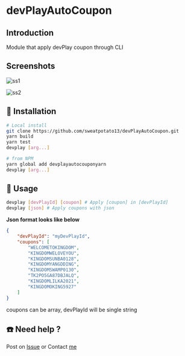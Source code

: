 # devPlayAutoCoupon

## Introduction
Module that apply devPlay coupon through CLI

## Screenshots
![ss1](https://i.imgur.com/fiui4Ww.gif)

![ss2](https://i.imgur.com/ejJWuIV.png)


## 💾 Installation
```sh
# Local install
git clone https://github.com/sweatpotato13/devPlayAutoCoupon.git
yarn build
yarn test
devplay [arg...]
```

```sh
# from NPM
yarn global add devplayautocouponyarn
devplay [arg...]
```

## 💾 Usage
```sh
devplay [devPlayId] [coupon] # Apply [coupon] in [devPlayId]
devplay [json] # Apply coupons with json
```
**Json format looks like below**
```json
{
    "devPlayId": "myDevPlayId",
    "coupons": [
        "WELCOMETOKINGDOM",
        "KINGDOMWELOVEYOU",
        "KINGDOMSUNBA0128",
        "KINGDOMYANGDDING",
        "KINGDOMSWAMP0130",
        "TK2PO5GA87DBJALQ",
        "KINGDOMLILKA2021",
        "KINGDOMOKING5927"
    ]
}
```
coupons can be array, devPlayId will be single string

## ☎️ Need help ?
Post on [Issue](https://github.com/sweatpotato13/devPlayAutoCoupon/issues)
or
Contact [me](sweatpotato13@gmail.com)

